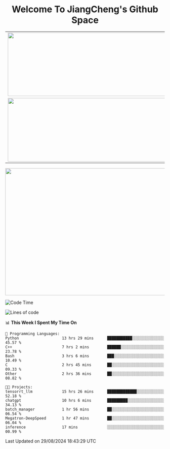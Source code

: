 <h1 align="center">Welcome To JiangCheng's Github Space</h1>

<table align="center" frame="void" rules="none" >
  <tr>
    <td>
      <div align="center"> <img height="200px" width="500px"  src="https://github-readme-stats.vercel.app/api?username=thisjiang&hide_title=true&hide_border=true&layout=compact&show_icons=trueline_height=21&text_color=000&icon_color=000&bg_color=0,ea6161,ffc64d,fffc4d,52fa5a&theme=graywhite" /> </div>
    </td>
    <td>
      <div align="center"> <img height="200px" width="500px" src="https://github-readme-stats.vercel.app/api/top-langs/?username=thisjiang&hide_title=true&hide_border=true&layout=compact&langs_count=6&text_color=000&icon_color=fff&bg_color=0,52fa5a,4dfcff,c64dff&theme=graywhite" /> </div>
    </td>
  </tr>
  <tr>
    <td>
      <div align="center"> <img height="200px" width="500px" src="https://github-readme-streak-stats.herokuapp.com/?user=thisjiang&hide_title=true&hide_border=true&layout=compact&langs_count=6" /> </div>
    </td>
    <td>
      <div align="center"> 
      <a href="https://github.com/" target="_blank"><img style="margin: 10px" src="https://profilinator.rishav.dev/skills-assets/git-scm-icon.svg" alt="Git" height="50" /></a>  
      <a href="https://www.linux.org/" target="_blank"><img style="margin: 10px" src="https://profilinator.rishav.dev/skills-assets/linux-original.svg" alt="Linux" height="50" /></a>  
      <a href="https://www.gnu.org/software/bash/" target="_blank"><img style="margin: 10px" src="https://profilinator.rishav.dev/skills-assets/gnu_bash-icon.svg" alt="Bash" height="50" /></a>  
      </div>
    </td>
  </tr>
</table>

<div align="center"> <img height="400px" width="1000px" src="https://github-readme-activity-graph.cyclic.app/graph?username=thisjiang&theme=react&hide_title=true&hide_border=true&layout=compact&langs_count=6" /> </div></td>

<!--START_SECTION:waka-->
![Code Time](http://img.shields.io/badge/Code%20Time-1%2C687%20hrs%2034%20mins-blue)

![Lines of code](https://img.shields.io/badge/From%20Hello%20World%20I%27ve%20Written-218.2%20thousand%20lines%20of%20code-blue)

📊 **This Week I Spent My Time On** 

```text
💬 Programming Languages: 
Python                   13 hrs 29 mins      ███████████░░░░░░░░░░░░░░   45.57 % 
C++                      7 hrs 2 mins        ██████░░░░░░░░░░░░░░░░░░░   23.78 % 
Bash                     3 hrs 6 mins        ███░░░░░░░░░░░░░░░░░░░░░░   10.49 % 
C                        2 hrs 45 mins       ██░░░░░░░░░░░░░░░░░░░░░░░   09.33 % 
Other                    2 hrs 36 mins       ██░░░░░░░░░░░░░░░░░░░░░░░   08.82 % 

🐱‍💻 Projects: 
tensorrt_llm             15 hrs 26 mins      █████████████░░░░░░░░░░░░   52.18 % 
chatgpt                  10 hrs 6 mins       █████████░░░░░░░░░░░░░░░░   34.13 % 
batch_manager            1 hr 56 mins        ██░░░░░░░░░░░░░░░░░░░░░░░   06.54 % 
Megatron-DeepSpeed       1 hr 47 mins        ██░░░░░░░░░░░░░░░░░░░░░░░   06.04 % 
inference                17 mins             ░░░░░░░░░░░░░░░░░░░░░░░░░   00.99 % 
```


 Last Updated on 29/08/2024 18:43:29 UTC
<!--END_SECTION:waka-->
